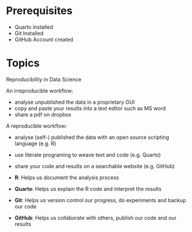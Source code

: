 

# Prerequisites

- Quarto installed
- Git Installed
- GitHub Account created


# Topics

Reproducibility in Data Science

An irreproducible workflow:
- analyse unpublished the data in a proprietary GUI
- copy and paste your results into a text editor such as MS word
- share a pdf on dropbox


A reproducible workflow:
- analyse (self-) published the data with an open source scripting language (e.g. R)
- use literate programing to weave text and code (e.g. Quarto)
- share your code and results on a searchable website (e.g. GitHub)


- **R**: Helps us document the analysis process
- **Quarto**: Helps us explain the R code and interpret the results
- **Git**: Helps us version control our progress, do experiments and backup our code
- **GitHub**: Helps us collaborate with others, publish our code and our results

